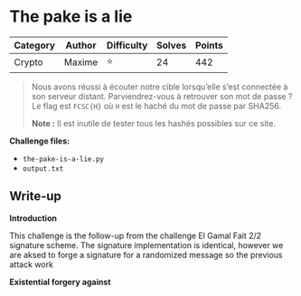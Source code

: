 # The pake is a lie

| Category | Author | Difficulty | Solves | Points |
| -------- | ------ | ---------- | ------ | ------ |
| Crypto   | Maxime | ⭐️          | 24     | 442    |

> Nous avons réussi à écouter notre cible lorsqu’elle s’est connectée à son serveur distant. Parviendrez-vous à retrouver son mot de passe ? Le flag est `FCSC{H}` où `H` est le haché du mot de passe par SHA256.
>
> **Note :** Il est inutile de tester tous les hashés possibles sur ce site.

**Challenge files:**

- `the-pake-is-a-lie.py`
- `output.txt`

## Write-up

**Introduction**

This challenge is the follow-up from the challenge El Gamal Fait 2/2 signature scheme. The signature implementation is identical, however we are aksed to forge a signature for a randomized message so the previous attack work

**Existential forgery against**

